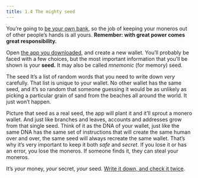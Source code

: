 ```yaml
---
title: 1.4 The mighty seed
---
```

You’re going to [be your own bank](1.03-be_your_own_bank.md), so the job of keeping your moneros out of other people’s hands is all yours. **Remember: with great power comes great responsibility.**

Open [the app you downloaded](1.02-get_a_monero_wallet.md), and create a new wallet. You’ll probably be faced with a few choices, but the most important information that you’ll be shown is your **seed.** It may also be called *mnemonic* (for memory) seed.

The seed It’s a list of random words that you need to write down _very_ carefully. That list is unique to your wallet. No other wallet has the same seed, and it’s so random that someone guessing it would be as unlikely as picking a particular grain of sand from the beaches all around the world. It just won’t happen.

Picture that seed as a real seed, the app will plant it and it’ll sprout a monero wallet. And just like branches and leaves, accounts and addresses grow from that single seed. Think of it as the DNA of your wallet, just like the same DNA has the same set of instructions that will create the same human over and over, the same seed will always recreate the same wallet. That’s why it’s very important to keep it both _safe_ and _secret_. If you lose it or has an error, you lose the moneros. If someone finds it, they can steal your moneros.

It’s _your_ money, _your_ secret, _your_ seed. [Write it down, and check it twice](1.05-seed_storage.md).